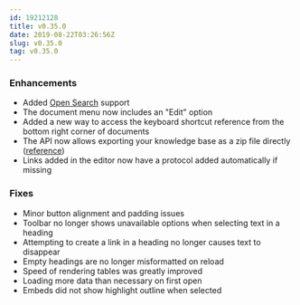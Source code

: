 ```yaml
---
id: 19212128
title: v0.35.0
date: 2019-08-22T03:26:56Z
slug: v0.35.0
tag: v0.35.0
---
```

    
### Enhancements

- Added [Open Search](http://www.opensearch.org/Home) support
- The document menu now includes an "Edit" option
- Added a new way to access the keyboard shortcut reference from the bottom right corner of documents
- The API now allows exporting your knowledge base as a zip file directly ([reference](https://www.getoutline.com/developers))
- Links added in the editor now have a protocol added automatically if missing

### Fixes

- Minor button alignment and padding issues 
- Toolbar no longer shows unavailable options when selecting text in a heading
- Attempting to create a link in a heading no longer causes text to disappear
- Empty headings are no longer misformatted on reload
- Speed of rendering tables was greatly improved
- Loading more data than necessary on first open
- Embeds did not show highlight outline when selected

      